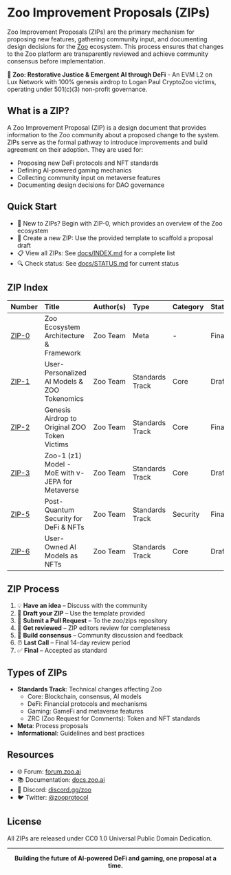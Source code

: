 # Zoo Improvement Proposals (ZIPs)

Zoo Improvement Proposals (ZIPs) are the primary mechanism for proposing new features, gathering community input, and documenting design decisions for the [Zoo](https://zoo.fund) ecosystem. This process ensures that changes to the Zoo platform are transparently reviewed and achieve community consensus before implementation.

**🦁 Zoo: Restorative Justice & Emergent AI through DeFi** - An EVM L2 on Lux Network with 100% genesis airdrop to Logan Paul CryptoZoo victims, operating under 501(c)(3) non-profit governance.

## What is a ZIP?

A Zoo Improvement Proposal (ZIP) is a design document that provides information to the Zoo community about a proposed change to the system. ZIPs serve as the formal pathway to introduce improvements and build agreement on their adoption. They are used for:
- Proposing new DeFi protocols and NFT standards
- Defining AI-powered gaming mechanics
- Collecting community input on metaverse features
- Documenting design decisions for DAO governance

## Quick Start

- 📖 New to ZIPs? Begin with ZIP-0, which provides an overview of the Zoo ecosystem
- 🚀 Create a new ZIP: Use the provided template to scaffold a proposal draft
- 📋 View all ZIPs: See [docs/INDEX.md](./docs/INDEX.md) for a complete list
- 🔍 Check status: See [docs/STATUS.md](./docs/STATUS.md) for current status

## ZIP Index

| Number | Title | Author(s) | Type | Category | Status |
|:-------|:------|:----------|:-----|:---------|:-------|
| [ZIP-0](./ZIPs/zip-0.md) | Zoo Ecosystem Architecture & Framework | Zoo Team | Meta | - | Final |
| [ZIP-1](./ZIPs/zip-1.md) | User-Personalized AI Models & ZOO Tokenomics | Zoo Team | Standards Track | Core | Draft |
| [ZIP-2](./ZIPs/zip-2.md) | Genesis Airdrop to Original ZOO Token Victims | Zoo Team | Standards Track | Core | Final |
| [ZIP-3](./ZIPs/zip-3.md) | Zoo-1 (z1) Model - MoE with v-JEPA for Metaverse | Zoo Team | Standards Track | Core | Draft |
| [ZIP-5](./ZIPs/zip-5.md) | Post-Quantum Security for DeFi & NFTs | Zoo Team | Standards Track | Security | Final |
| [ZIP-6](./ZIPs/zip-6.md) | User-Owned AI Models as NFTs | Zoo Team | Standards Track | Core | Draft |

## ZIP Process

1. 💡 **Have an idea** – Discuss with the community
2. 📝 **Draft your ZIP** – Use the template provided
3. 🔄 **Submit a Pull Request** – To the zoo/zips repository
4. 👥 **Get reviewed** – ZIP editors review for completeness
5. 🤝 **Build consensus** – Community discussion and feedback
6. ⏰ **Last Call** – Final 14-day review period
7. ✅ **Final** – Accepted as standard

## Types of ZIPs

- **Standards Track**: Technical changes affecting Zoo
  - Core: Blockchain, consensus, AI models
  - DeFi: Financial protocols and mechanisms
  - Gaming: GameFi and metaverse features
  - ZRC (Zoo Request for Comments): Token and NFT standards
- **Meta**: Process proposals
- **Informational**: Guidelines and best practices

## Resources

- 🌐 Forum: [forum.zoo.ai](https://forum.zoo.ai)
- 📚 Documentation: [docs.zoo.ai](https://docs.zoo.ai)
- 💬 Discord: [discord.gg/zoo](https://discord.gg/zoo)
- 🐦 Twitter: [@zooprotocol](https://twitter.com/zooprotocol)

## License

All ZIPs are released under CC0 1.0 Universal Public Domain Dedication.

---

<div align="center">
  <strong>Building the future of AI-powered DeFi and gaming, one proposal at a time.</strong>
</div>
